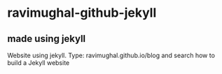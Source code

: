 # ravimughal-github-jekyll
## made using jekyll    

Website using jekyll. Type: ravimughal.github.io/blog and search how to build a Jekyll website
